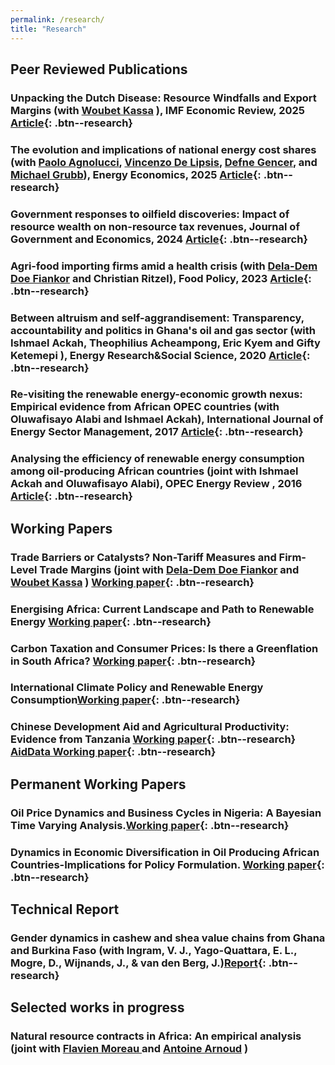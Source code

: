 ```yaml
---
permalink: /research/
title: "Research"
---
```

## Peer Reviewed Publications


###  Unpacking the Dutch Disease: Resource Windfalls and Export Margins (with  [Woubet Kassa](https://woubetkassa.com) ), IMF Economic Review, 2025  [Article](https://link.springer.com/article/10.1057/s41308-025-00290-1){: .btn--research}

### The evolution and implications of national energy cost shares (with [Paolo Agnolucci](https://www.worldbank.org/en/about/people/p/paolo-agnolucci), [Vincenzo De Lipsis](https://sites.google.com/view/vincedel/home?authuser=0), [Defne Gencer](https://blogs.worldbank.org/en/team/d/defne-gencer), and [Michael Grubb](https://profmichaelgrubb.com)), Energy Economics, 2025 [Article](https://doi.org/10.1016/j.eneco.2025.108616){: .btn--research}

### Government responses to oilfield discoveries: Impact of resource wealth on non-resource tax revenues, Journal of Government and Economics, 2024 [Article](https://doi.org/10.1016/j.jge.2024.100119){: .btn--research}


### Agri-food importing firms amid a health crisis (with [Dela-Dem Doe Fiankor](https://ddfiankor.com) and Christian Ritzel), Food Policy, 2023 [Article](https://www.sciencedirect.com/science/article/pii/S0306919223001057){: .btn--research}

### Between altruism and self-aggrandisement: Transparency, accountability and politics in Ghana's oil and gas sector (with  Ishmael Ackah, Theophilius Acheampong, Eric Kyem and Gifty Ketemepi ), Energy Research&Social Science, 2020 [Article](https://www.sciencedirect.com/science/article/abs/pii/S2214629620301134){: .btn--research}

### Re-visiting the renewable energy-economic growth nexus: Empirical evidence from African OPEC countries (with  Oluwafisayo Alabi and Ishmael Ackah), International Journal of Energy Sector Management, 2017 [Article](https://www.emerald.com/insight/content/doi/10.1108/IJESM-07-2016-0002/full/html){: .btn--research}

### Analysing the efficiency of renewable energy consumption among oil-producing African countries (joint with  Ishmael Ackah  and Oluwafisayo Alabi), OPEC Energy Review , 2016 [Article](https://onlinelibrary.wiley.com/doi/abs/10.1111/opec.12081){: .btn--research}



## Working Papers

### Trade Barriers or Catalysts? Non-Tariff Measures and Firm-Level Trade Margins (joint with [Dela-Dem Doe Fiankor](https://ddfiankor.com) and [Woubet Kassa](https://woubetkassa.com) ) [Working paper](https://documents1.worldbank.org/curated/en/099436401082531471/pdf/IDU-3fa15840-e280-4ea7-9dd6-07cfd5a3abe0.pdf){: .btn--research} 


### Energising Africa: Current Landscape and Path to Renewable Energy  [Working paper](https://www.soas.ac.uk/sites/default/files/2024-11/CSST_Working%20Paper_No_2%20Abraham.pdf){: .btn--research} 


### Carbon Taxation and Consumer Prices: Is there a Greenflation in South Africa? [Working paper](https://papers.ssrn.com/sol3/papers.cfm?abstract_id=4787724){: .btn--research} 



### International Climate Policy and Renewable Energy Consumption[Working paper](http://papers.abrahamlartey.com/Abraham_Lartey_KP_green_growth.pdf){: .btn--research} 




### Chinese Development Aid and Agricultural Productivity: Evidence from Tanzania  [Working paper](http://papers.abrahamlartey.com/Abraham_Lartey_ChinaAgric.pdf){: .btn--research} [AidData Working paper](https://www.aiddata.org/publications/chinese-development-aid-and-agricultural-productivity-evidence-from-tanzania){: .btn--research} 



## Permanent Working Papers

### Oil Price Dynamics and Business Cycles in Nigeria: A Bayesian Time Varying Analysis.[Working paper](https://papers.ssrn.com/sol3/papers.cfm?abstract_id=3272841){: .btn--research}

### Dynamics in Economic Diversification in Oil Producing African Countries-Implications for Policy Formulation. [Working paper](https://papers.ssrn.com/sol3/papers.cfm?abstract_id=3129696){: .btn--research}

## Technical Report
### Gender dynamics in cashew and shea value chains from Ghana and Burkina Faso (with Ingram, V. J., Yago-Quattara, E. L., Mogre, D., Wijnands, J., & van den Berg, J.)[Report](https://library.wur.nl/WebQuery/wurpubs/495499){: .btn--research}

## Selected works in progress
### Natural resource contracts in Africa: An empirical analysis (joint with [Flavien Moreau ](https://www.flavienmoreau.com/) and [Antoine Arnoud](https://antoinearnoud.github.io/) )



